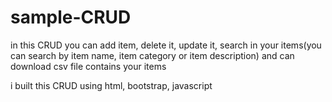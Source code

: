 # sample-CRUD
in this CRUD you can add item, delete it, update it, search in your items(you can search by item name, item category or item description) and can download csv file contains your items 

i built this CRUD using html, bootstrap, javascript
